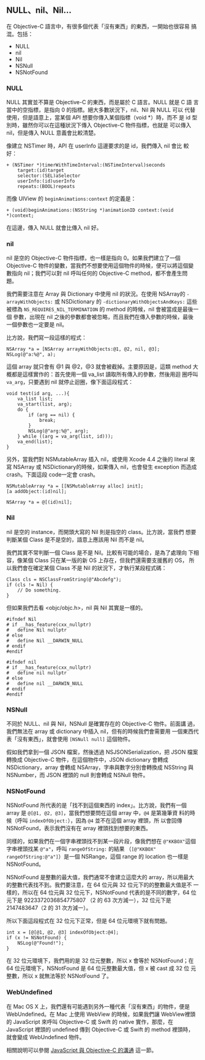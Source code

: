 NULL、nil、Nil…
---------------

在 Objective-C 語言中，有很多個代表「沒有東西」的東西，一開始也很容易
搞混。包括：

- NULL
- nil
- Nil
- NSNull
- NSNotFound

### NULL

NULL 其實並不算是 Objective-C 的東西，而是屬於 C 語言。NULL 就是 C 語
言當中的空指標，是指向 0 的指標。絕大多數狀況下，nil、Nil 與 NULL 可以
代替使用，但是語意上，當某個 API 想要你傳入某個指標（void *）時，而不
是 id 型別時，雖然你可以在這種狀況下傳入 Objective-C 物件指標，也就是
可以傳入 nil，但是傳入 NULL 意義會比較清楚。

像建立 NSTimer 時，API 在 userInfo 這邊要求的是 id，我們傳入 nil 會比
較好：

``` objc
+ (NSTimer *)timerWithTimeInterval:(NSTimeInterval)seconds
	target:(id)target
	selector:(SEL)aSelector
	userInfo:(id)userInfo
	repeats:(BOOL)repeats
```

而像 UIView 的 `beginAnimations:context` 的定義是：

``` objc
+ (void)beginAnimations:(NSString *)animationID context:(void *)context;
```

在這邊，傳入 NULL 就會比傳入 nil 好。

### nil

nil 是空的 Objective-C 物件指標，也一樣是指向 0。如果我們建立了一個
Objective-C 物件的變數，當我們不想要使用這個物件的時候，便可以將這個變
數指向 nil；我們可以對 nil 呼叫任何的 Objective-C method，都不會產生問
題。

我們需要注意在 Array 與 Dictionary 中使用 nil 的狀況。在使用 NSArray的
`-arrayWithObjects:` 或 NSDictionary 的
`-dictionaryWithObjectsAndKeys:` 這些被標為
`NS_REQUIRES_NIL_TERMINATION` 的 method 的時候，nil 會被當成是最後一個
參數，出現在 nil 之後的參數都會被忽略，而且我們在傳入參數的時候，最後
一個參數也一定要是 nil。

比方說，我們寫一段這樣的程式：

``` objc
NSArray *a = [NSArray arrayWithObjects:@1, @2, nil, @3];
NSLog(@"a:%@", a);
```

這個 array 就只會有 @1 與 @2，@3 就會被截掉。主要原因是，這類 method
大概都是這樣實作的：首先使用一個 va_list 讀取所有傳入的參數，然後用迴
圈呼叫 `va_arg`，只要遇到 nil 就停止迴圈，像下面這段程式：

``` objc
void test(id arg, ...){
	va_list list;
	va_start(list, arg);
	do {
		if (arg == nil) {
			break;
		}
		NSLog(@"arg:%@", arg);
	} while ((arg = va_arg(list, id)));
	va_end(list);
}
```

另外，當我們對 NSMutableArray 插入 nil，或使用 Xcode 4.4 之後的
literal 來寫 NSArray 或 NSDictionary的時候，如果傳入 nil，也會發生
exception 而造成 crash。下面這段 code一定會 crash。

``` objc
NSMutableArray *a = [[NSMutableArray alloc] init];
[a addObject:(id)nil];
```

``` objc
NSArray *a = @[(id)nil];
```

### Nil

nil 是空的 instance，而開頭大寫的 Nil 則是指空的 class。比方說，當我們
想要判斷某個 Class 是不是空的，語意上應該用 Nil 而不是 nil。

我們其實不常判斷一個 Class 是不是 Nil。比較有可能的場合，是為了處理向
下相容，像某個 Class 只在某一版的新 OS 上存在，但我們還需要支援舊的 OS，
所以我們會在確定某個 Class 不是 Nil 的狀況下，才執行某段程式碼：

``` objc
Class cls = NSClassFromString(@"Abcdefg");
if (cls != Nil) {
	// Do something.
}
```

但如果我們去看 <objc/objc.h>，nil 與 Nil 其實是一樣的。

``` objc
#ifndef Nil
# if __has_feature(cxx_nullptr)
#   define Nil nullptr
# else
#   define Nil __DARWIN_NULL
# endif
#endif

#ifndef nil
# if __has_feature(cxx_nullptr)
#   define nil nullptr
# else
#   define nil __DARWIN_NULL
# endif
#endif
```

### NSNull

不同於 NULL、nil 與 Nil，NSNull 是確實存在的 Objective-C 物件。前面講
過，我們無法在 array 或 dictionary 中插入 nil，但有的時候我們會需要用
一個東西代表「沒有東西」，就會使用 `[NSNull null]` 這個物件。

假如我們拿到一個 JSON 檔案，然後透過 NSJSONSerialization，把 JSON 檔案
轉換成 Objective-C 物件，在這個物件中，JSON dictionary 會轉成
NSDictionary，array 會轉成 NSArray，字串與數字分別會轉換成 NSString 與
NSNumber，而 JSON 裡頭的 null 則會轉成 NSNull 物件。

### NSNotFound

NSNotFound 所代表的是「找不到這個東西的 index」。比方說，我們有一個
array 是 `@[@1, @2, @3]`，當我們想要問在這個 array 中，`@4` 是第幾筆資
料的時候（呼叫 `indexOfObject:`），因為 `@4` 並不在這個 array 裡頭，所
以會回傳 NSNotFound，表示我們沒有在 array 裡頭找到想要的東西。

同樣的，如果我們在一個字串裡頭找不到某一段片段，像我們想在
`@"KKBOX"`這個字串裡頭找某 `@"a"`，呼叫 `rangeOfString:` 的結果
（`[@"KKBOX" rangeOfString:@"a"]`）是一個 NSRange，這個 range 的
location 也一樣是 NSNotFound。

NSNotFound 是整數的最大值，我們通常不會建立這麼大的 array，所以用最大
的整數代表找不到。我們要注意，在 64 位元與 32 位元下的的整數最大值是不
一樣的，所以在 64 位元與 32 位元下，NSNotFound 代表的是不同的數字，64
位元下是 9223372036854775807 （2 的 63 次方減一），32 位元下是
2147483647（2 的 31 次方減一）。

所以下面這段程式在 32 位元下正常，但是 64 位元環境下就有問題。

``` objc
int x = [@[@1, @2, @3] indexOfObject:@4];
if (x != NSNotFound) {
	NSLog(@"Found!");
}
```

在 32 位元環境下，我們用的是 32 位元整數，所以 x 會等於 NSNotFound；在
64 位元環境下，NSNotFound 是 64 位元整數最大值，但 x 被 cast 成 32 位
元整數，所以 x 就無法等於 NSNotFound 了。

### WebUndefined

在 Mac OS X 上，我們還有可能遇到另外一種代表「沒有東西」的物件，便是
WebUndefined。在 Mac 上使用 WebView 的時候，如果我們讓 WebView裡頭的
JavaScript 來呼叫 Objective-C 或 Swift 的 native 實作，那麼，在
JavaScript 裡頭的 undefined 傳到 Objective-C 或 Swift 的 method 裡頭時，
就會變成 WebUndefined 物件。

相關說明可以參閱 [JavaScript 與 Objective-C 的溝通](../mac_webkit/js_objc_bridge.md)
這一節。
